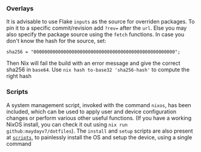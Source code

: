 ### Overlays
It is advisable to use Flake `inputs` as the source for overriden packages. To pin it to a specific commit/revision add `?rev=` after the `url`. Else you may also specify the package source using the `fetch` functions. In case you don't know the hash for the source, set:

```
sha256 = "0000000000000000000000000000000000000000000000000000";
```

Then Nix will fail the build with an error message and give the correct sha256 in `base64`. Use `nix hash to-base32 'sha256-hash'` to compute the right hash

### Scripts
A system management script, invoked with the command `nixos`, has been included, which can be used to apply user and device configuration changes or perform various other useful functions. (If you have a working NixOS install, you can check it out using `nix run github:maydayv7/dotfiles`). The `install` and `setup` scripts are also present at [`scripts`](../scripts), to painlessly install the OS and setup the device, using a single command